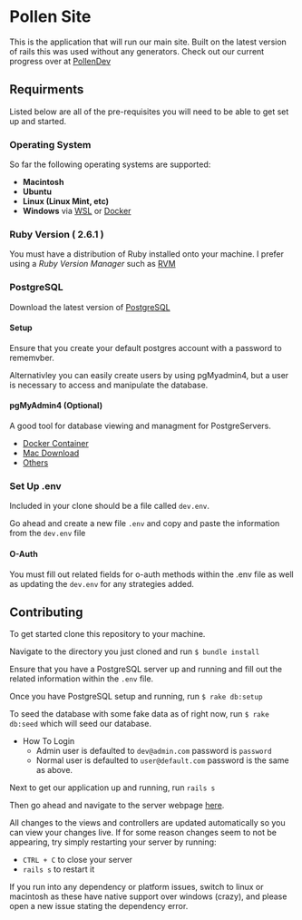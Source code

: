 # Pollen Site

This is the application that will run our main site. Built on the latest version of rails this was used without any generators. Check out our current progress over at [PollenDev](https://www.github.com/pollendev)


## Requirments
Listed below are all of the pre-requisites you will need to be able to get set up and started.

### Operating System

So far the following operating systems are supported:
* **Macintosh**
* **Ubuntu**
* **Linux (Linux Mint, etc)**
* **Windows** via [WSL](https://docs.microsoft.com/en-us/windows/wsl/install-win10) or [Docker](https://www.docker.com/)

### Ruby Version ( 2.6.1 )
You must have a distribution of Ruby installed onto your machine. I prefer using a *Ruby Version Manager* such as [RVM](https://rvm.io)
### PostgreSQL

Download the latest version of [PostgreSQL](https://www.postgresql.org/download/)

#### Setup

Ensure that you create your default postgres account with a password to rememvber. 

Alternativley you can easily create users by using pgMyadmin4, but a user is necessary to access and manipulate the database.

#### pgMyAdmin4 (Optional)
A good tool for database viewing and managment for PostgreServers.
* [Docker Container](https://www.pgadmin.org/download/pgadmin-4-container/)
* [Mac Download](https://www.pgadmin.org/download/pgadmin-4-macos/)
* [Others](https://www.pgadmin.org/download/)

### Set Up .env
Included in your clone should be a file called `dev.env`. 

Go ahead and create a new file `.env` and copy and paste the information from the `dev.env` file

#### O-Auth
You must fill out related fields for o-auth methods within the .env file as well as updating the `dev.env` for any strategies added.

## Contributing

To get started clone this repository to your machine.

Navigate to the directory you just cloned and run `$ bundle install`

Ensure that you have a PostgreSQL server up and running and fill out the related information within the `.env` file.

Once you have PostgreSQL setup and running, run `$ rake db:setup`

To seed the database with some fake data as of right now, run `$ rake db:seed` which will seed our database.

* How To Login
    * Admin user is defaulted to `dev@admin.com` password is `password`
    * Normal user is defaulted to `user@default.com` password is the same as above.
   
Next to get our application up and running, run `rails s`

Then go ahead and navigate to the server webpage [here](https://127.0.0.1:3000). 
    
All changes to the views and controllers are updated automatically so you can view your changes live. 
If for some reason changes seem to not be appearing, try simply restarting your server by running:

* `CTRL + C` to close your server
* `rails s` to restart it

If you run into any dependency or platform issues, switch to linux or macintosh as these have native support over windows (crazy), and please open a new issue stating the dependency error.
